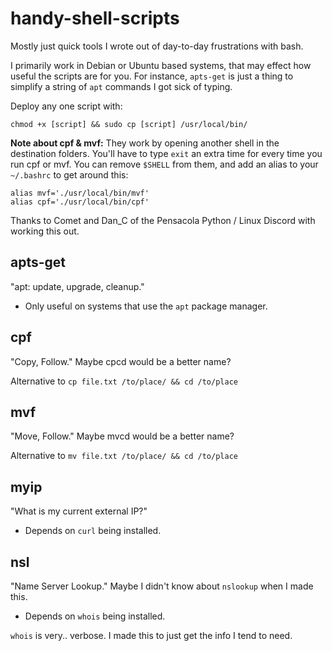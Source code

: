 # handy-shell-scripts
Mostly just quick tools I wrote out of day-to-day frustrations with bash.

I primarily work in Debian or Ubuntu based systems, that may effect how useful the scripts are for you. For instance, `apts-get` is just a thing to simplify a string of `apt` commands I got sick of typing.

Deploy any one script with:
```
chmod +x [script] && sudo cp [script] /usr/local/bin/
```
**Note about cpf & mvf:**  They work by opening another shell in the destination folders. You'll have to type `exit` an extra time for every time you run cpf or mvf.  You can remove `$SHELL` from them, and add an alias to your `~/.bashrc` to get around this:
```
alias mvf='./usr/local/bin/mvf'
alias cpf='./usr/local/bin/cpf'
```
Thanks to Comet and Dan_C of the Pensacola Python / Linux Discord with working this out.

## apts-get
"apt: update, upgrade, cleanup."
- Only useful on systems that use the `apt` package manager.

## cpf
"Copy, Follow." Maybe cpcd would be a better name?

Alternative to `cp file.txt /to/place/ && cd /to/place`

## mvf
"Move, Follow." Maybe mvcd would be a better name?

Alternative to `mv file.txt /to/place/ && cd /to/place`

## myip
"What is my current external IP?"
- Depends on `curl` being installed.

## nsl
"Name Server Lookup." Maybe I didn't know about `nslookup` when I made this.
- Depends on `whois` being installed.

`whois` is very.. verbose.  I made this to just get the info I tend to need.
